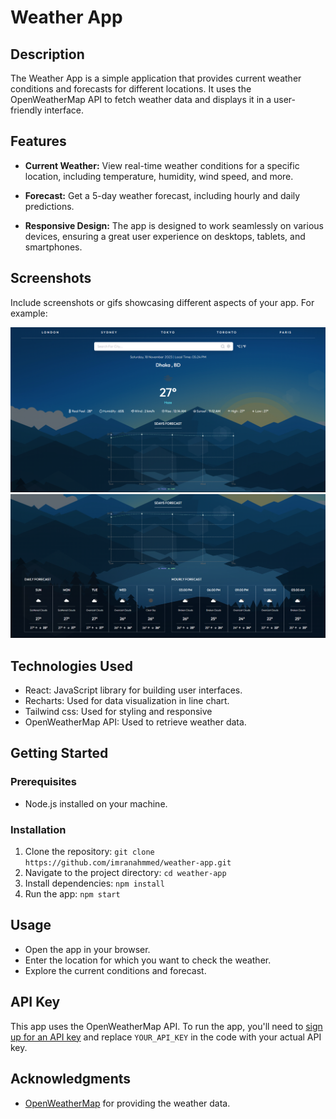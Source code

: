 # Weather App

## Description

The Weather App is a simple application that provides current weather conditions and forecasts for different locations. It uses the OpenWeatherMap API to fetch weather data and displays it in a user-friendly interface.

## Features

- **Current Weather:** View real-time weather conditions for a specific location, including temperature, humidity, wind speed, and more.

- **Forecast:** Get a 5-day weather forecast, including hourly and daily predictions.

- **Responsive Design:** The app is designed to work seamlessly on various devices, ensuring a great user experience on desktops, tablets, and smartphones.

## Screenshots

Include screenshots or gifs showcasing different aspects of your app. For example:

![Screenshot 1](./public/screenshots/Screenshot1.png)
![Screenshot 2](./public/screenshots/Screenshot2.png)

## Technologies Used

- React: JavaScript library for building user interfaces.
- Recharts: Used for data visualization in line chart.
- Tailwind css: Used for styling and responsive
- OpenWeatherMap API: Used to retrieve weather data.

## Getting Started

### Prerequisites

- Node.js installed on your machine.

### Installation

1. Clone the repository: `git clone https://github.com/imranahmmed/weather-app.git`
2. Navigate to the project directory: `cd weather-app`
3. Install dependencies: `npm install`
4. Run the app: `npm start`

## Usage

- Open the app in your browser.
- Enter the location for which you want to check the weather.
- Explore the current conditions and forecast.

## API Key

This app uses the OpenWeatherMap API. To run the app, you'll need to [sign up for an API key](https://openweathermap.org/appid) and replace `YOUR_API_KEY` in the code with your actual API key.

## Acknowledgments
- [OpenWeatherMap](https://openweathermap.org/) for providing the weather data.

